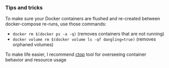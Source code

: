 ### Tips and tricks

To make sure your Docker containers are flushed and re-created between docker-compose re-runs, use those commands:
- `docker rm $(docker ps -a -q)` (removes containers that are not running)
- `docker volume rm $(docker volume ls -qf dangling=true)` (removes orphaned volumes)

To make life easier, I recommend [ctop](https://ctop.sh/) tool for overseeing container behavior and resource usage